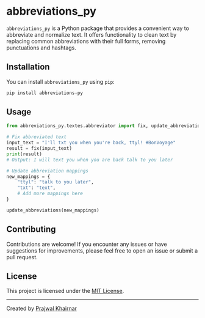 

# abbreviations_py

`abbreviations_py` is a Python package that provides a convenient way to abbreviate and normalize text. It offers functionality to clean text by replacing common abbreviations with their full forms, removing punctuations and hashtags.

## Installation

You can install `abbreviations_py` using `pip`:

```bash
pip install abbreviations-py
```

## Usage

```python
from abbreviations_py.textes.abbreviator import fix, update_abbreviations

# Fix abbreviated text
input_text = "I'll txt you when you're back, ttyl! #BonVoyage"
result = fix(input_text)
print(result)
# Output: I will text you when you are back talk to you later

# Update abbreviation mappings
new_mappings = {
    "ttyl": "talk to you later",
    "txt": "text",
    # Add more mappings here
}

update_abbreviations(new_mappings)
```

## Contributing

Contributions are welcome! If you encounter any issues or have suggestions for improvements, please feel free to open an issue or submit a pull request.

## License

This project is licensed under the [MIT License](LICENSE).

---

Created by [Prajwal Khairnar](https://github.com/prajwalkhairnar)


